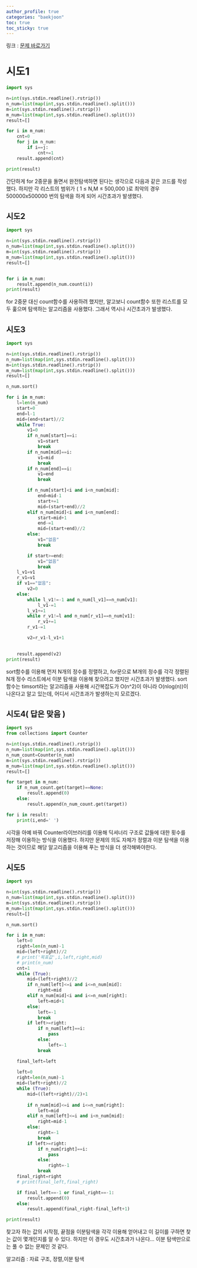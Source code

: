 ```yaml
---
author_profile: true
categories: "baekjoon"
toc: true
toc_sticky: true
---
```


링크 : [문제 바로가기](https://www.acmicpc.net/problem/10816)

# 시도1

```python
import sys

n=int(sys.stdin.readline().rstrip())
n_num=list(map(int,sys.stdin.readline().split()))
m=int(sys.stdin.readline().rstrip())
m_num=list(map(int,sys.stdin.readline().split()))
result=[]

for i in m_num:
    cnt=0
    for j in n_num:
        if i==j:
            cnt+=1
    result.append(cnt)

print(result)
```

간단하게 for 2중문을 돌면서 완전탐색하면 된다는 생각으로 다음과 같은 코드를 작성했다. 하지만 각 리스트의 범위가 ( 1 ≤ N,M ≤ 500,000 )로 최악의 경우 500000x500000 번의 탐색을 하게 되어 시간초과가 발생했다.

## 시도2

```python
import sys

n=int(sys.stdin.readline().rstrip())
n_num=list(map(int,sys.stdin.readline().split()))
m=int(sys.stdin.readline().rstrip())
m_num=list(map(int,sys.stdin.readline().split()))
result=[]


for i in m_num:
    result.append(n_num.count(i))
print(result)
```

for 2중문 대신 count함수를 사용하려 했지만, 알고보니 count함수 또한 리스트를 모두 훑으며 탐색하는 알고리즘을 사용했다. 그래서 역시나 시간초과가 발생했다.

## 시도3

```python
import sys

n=int(sys.stdin.readline().rstrip())
n_num=list(map(int,sys.stdin.readline().split()))
m=int(sys.stdin.readline().rstrip())
m_num=list(map(int,sys.stdin.readline().split()))
result=[]

n_num.sort()

for i in m_num:
    l=len(n_num)
    start=0
    end=l-1
    mid=(end+start)//2
    while True:
        v1=0
        if n_num[start]==i:
            v1=start
            break
        if n_num[mid]==i:
            v1=mid
            break
        if n_num[end]==i:
            v1=end
            break

        if n_num[start]<i and i<n_num[mid]:
            end=mid-1
            start+=1
            mid=(start+end)//2   
        elif n_num[mid]<i and i<n_num[end]:
            start=mid+1
            end-=1
            mid=(start+end)//2
        else:
            v1="없음"
            break

        if start>=end:
            v1="없음"
            break
    l_v1=v1
    r_v1=v1
    if v1=="없음":
        v2=0
    else:
        while l_v1!=-1 and n_num[l_v1]==n_num[v1]:
            l_v1-=1
        l_v1+=1
        while r_v1!=l and n_num[r_v1]==n_num[v1]:
            r_v1+=1 
        r_v1-=1

        v2=r_v1-l_v1+1
    

    result.append(v2)
print(result)
```

sort함수를 이용해 먼저 N개의 정수를 정렬하고, for문으로 M개의 정수를 각각 정렬된 N개 정수 리스트에서 이분 탐색을 이용해 찾으려고 했지만 시간초과가 발생했다. sort함수는 timsort라는 알고리즘을 사용해 시간복잡도가 O(n^2)이 아니라 O(nlog(n))이 나온다고 알고 있는데, 어디서 시간초과가 발생하는지 모르겠다.


## 시도4( 답은 맞음 )

```python
import sys
from collections import Counter

n=int(sys.stdin.readline().rstrip())
n_num=list(map(int,sys.stdin.readline().split()))
n_num_count=Counter(n_num)
m=int(sys.stdin.readline().rstrip())
m_num=list(map(int,sys.stdin.readline().split()))
result=[]

for target in m_num:
    if n_num_count.get(target)==None:
        result.append(0)
    else:
        result.append(n_num_count.get(target))

for i in result:
    print(i,end=' ')
```
시각을 아예 바꿔 Counter라이브러리를 이용해 딕셔너리 구조로 값들에 대한 횟수를 저장해 이용하는 방식을 이용했다. 하지만 문제의 의도 자체가 정렬과 이분 탐색을 이용하는 것이므로 해당 알고리즘을 이용해 푸는 방식을 더 생각해봐야한다.

## 시도5

```python
import sys

n=int(sys.stdin.readline().rstrip())
n_num=list(map(int,sys.stdin.readline().split()))
m=int(sys.stdin.readline().rstrip())
m_num=list(map(int,sys.stdin.readline().split()))
result=[]

n_num.sort()

for i in m_num:
    left=0
    right=len(n_num)-1
    mid=(left+right)//2
    # print('목표값',i,left,right,mid)
    # print(n_num)
    cnt=1
    while (True):
        mid=(left+right)//2
        if n_num[left]<=i and i<=n_num[mid]:
            right=mid
        elif n_num[mid]<i and i<=n_num[right]:
            left=mid+1
        else:
            left=-1
            break
        if left>=right:
            if n_num[left]==i:
                pass
            else:
                left=-1
            break

    final_left=left
    
    left=0
    right=len(n_num)-1
    mid=(left+right)//2
    while (True):
        mid=((left+right)//2)+1
        
        if n_num[mid]<=i and i<=n_num[right]:
            left=mid
        elif n_num[left]<=i and i<n_num[mid]:
            right=mid-1
        else:
            right=-1
            break
        if left>=right:
            if n_num[right]==i:
                pass
            else:
                right=-1
            break
    final_right=right
    # print(final_left,final_right)

    if final_left==-1 or final_right==-1:
        result.append(0)
    else:
        result.append(final_right-final_left+1)

print(result)
```

찾고자 하는 값의 시작점, 끝점을 이분탐색을 각각 이용해 얻어내고 이 길이를 구하면 찾는 값이 몇개인지를 알 수 있다. 하지만 이 경우도 시간초과가 나온다... 이분 탐색만으로는 풀 수 없는 문제인 것 같다.


알고리즘 : 자료 구조, 정렬,이분 탐색